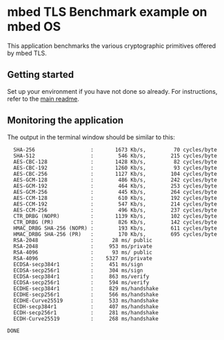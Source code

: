 # mbed TLS Benchmark example on mbed OS

This application benchmarks the various cryptographic primitives offered by mbed TLS.

## Getting started

Set up your environment if you have not done so already. For instructions, refer to the [main readme](../README.md).

## Monitoring the application

The output in the terminal window should be similar to this:

```
  SHA-256                  :       1673 Kb/s,         70 cycles/byte
  SHA-512                  :        546 Kb/s,        215 cycles/byte
  AES-CBC-128              :       1428 Kb/s,         82 cycles/byte
  AES-CBC-192              :       1260 Kb/s,         93 cycles/byte
  AES-CBC-256              :       1127 Kb/s,        104 cycles/byte
  AES-GCM-128              :        486 Kb/s,        242 cycles/byte
  AES-GCM-192              :        464 Kb/s,        253 cycles/byte
  AES-GCM-256              :        445 Kb/s,        264 cycles/byte
  AES-CCM-128              :        610 Kb/s,        192 cycles/byte
  AES-CCM-192              :        547 Kb/s,        214 cycles/byte
  AES-CCM-256              :        496 Kb/s,        237 cycles/byte
  CTR_DRBG (NOPR)          :       1139 Kb/s,        102 cycles/byte
  CTR_DRBG (PR)            :        826 Kb/s,        142 cycles/byte
  HMAC_DRBG SHA-256 (NOPR) :        193 Kb/s,        611 cycles/byte
  HMAC_DRBG SHA-256 (PR)   :        170 Kb/s,        695 cycles/byte
  RSA-2048                 :      28 ms/ public
  RSA-2048                 :     953 ms/private
  RSA-4096                 :      93 ms/ public
  RSA-4096                 :    5327 ms/private
  ECDSA-secp384r1          :     451 ms/sign
  ECDSA-secp256r1          :     304 ms/sign
  ECDSA-secp384r1          :     863 ms/verify
  ECDSA-secp256r1          :     594 ms/verify
  ECDHE-secp384r1          :     829 ms/handshake
  ECDHE-secp256r1          :     566 ms/handshake
  ECDHE-Curve25519         :     533 ms/handshake
  ECDH-secp384r1           :     407 ms/handshake
  ECDH-secp256r1           :     281 ms/handshake
  ECDH-Curve25519          :     268 ms/handshake

DONE
```
